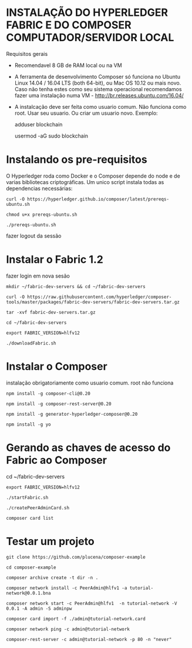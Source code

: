 
# INSTALAÇÃO DO HYPERLEDGER FABRIC E DO COMPOSER COMPUTADOR/SERVIDOR LOCAL

Requisitos gerais 

-  Recomendavel 8 GB de RAM local ou na VM

- A ferramenta de desenvolvimento Composer só funciona no  Ubuntu Linux 14.04 / 16.04 LTS (both 64-bit), ou Mac OS 10.12 ou mais novo. Caso não tenha estes como seu sistema operacional recomendamos fazer uma instalação numa VM - http://br.releases.ubuntu.com/16.04/

- A instalcação deve ser feita como usuario comum. Não funciona como root. Usar seu usuario. Ou criar um usuario novo. Exemplo:

    adduser blockchain

    usermod -aG sudo blockchain

# Instalando os pre-requisitos 

O Hyperledger roda como Docker e o Composer depende do node e de varias bibliotecas criptográficas. Um unico script instala todas as dependencias necessárias:

    curl -O https://hyperledger.github.io/composer/latest/prereqs-ubuntu.sh

    chmod u+x prereqs-ubuntu.sh

    ./prereqs-ubuntu.sh

fazer logout da sessão

# Instalar o Fabric 1.2

fazer login em nova sesão

    mkdir ~/fabric-dev-servers && cd ~/fabric-dev-servers

    curl -O https://raw.githubusercontent.com/hyperledger/composer-tools/master/packages/fabric-dev-servers/fabric-dev-servers.tar.gz

    tar -xvf fabric-dev-servers.tar.gz

    cd ~/fabric-dev-servers

    export FABRIC_VERSION=hlfv12

    ./downloadFabric.sh



# Instalar o Composer

instalação obrigatoriamente como usuario comum.  root não funciona

    npm install -g composer-cli@0.20

    npm install -g composer-rest-server@0.20

    npm install -g generator-hyperledger-composer@0.20

    npm install -g yo


# Gerando as chaves de acesso do Fabric ao Composer

   cd ~/fabric-dev-servers
    
    export FABRIC_VERSION=hlfv12
    
    ./startFabric.sh
    
    ./createPeerAdminCard.sh

    composer card list
    

# Testar um projeto

    git clone https://github.com/plucena/composer-example
    
    cd composer-example
    
    composer archive create -t dir -n .

    composer network install -c PeerAdmin@hlfv1 -a tutorial-network@0.0.1.bna 

    composer network start -c PeerAdmin@hlfv1  -n tutorial-network -V 0.0.1 -A admin -S adminpw

    composer card import -f ./admin@tutorial-network.card

    composer network ping -c admin@tutorial-network

    composer-rest-server -c admin@tutorial-network -p 80 -n "never"
